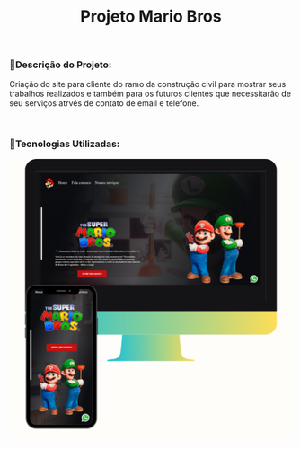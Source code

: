<h1 align= center>Projeto Mario Bros</h1>
<br>
<h3> 📌Descrição do Projeto:</h3>
<p>Criação do site para cliente do ramo da construção civil para mostrar seus trabalhos realizados e também para os futuros clientes que necessitarão de seu serviços atrvés de contato de email e telefone. </p>
<br>
<h3>📌Tecnologias Utilizadas:</h3>
<p></p>
<img src=https://raw.githubusercontent.com/SidemarOliveira/Projeto-Mario-Bros/c12490926512e405e86a9392d3955127d9a07360/assetes/image%20projeto%20mario.png>
